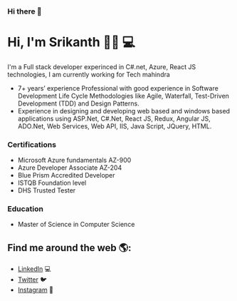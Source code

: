 ### Hi there 👋

<!--
**srikanthhub/srikanthhub** is a ✨ _special_ ✨ repository because its `README.md` (this file) appears on your GitHub profile.

Here are some ideas to get you started:

- 🔭 I’m currently working on ...
- 🌱 I’m currently learning ...
- 👯 I’m looking to collaborate on ...
- 🤔 I’m looking for help with ...
- 💬 Ask me about ...
- 📫 How to reach me: ...
- 😄 Pronouns: ...
- ⚡ Fun fact: ...
-->


#  Hi, I'm Srikanth 👋🏾 💻

I'm a Full stack developer experinced in C#.net, Azure, React JS technologies, 
I am currently working for Tech mahindra

- 	7+ years’ experience Professional with good experience in Software Development Life Cycle Methodologies like Agile, Waterfall, Test-Driven Development (TDD) and Design Patterns.
- 	Experience in designing and developing web based and windows based applications using ASP.Net, C#.Net, React JS, Redux, Angular JS, ADO.Net, Web Services, Web API, IIS, Java Script, JQuery, HTML.

### Certifications	

-	Microsoft Azure fundamentals AZ-900
-	Azure Developer Associate AZ-204
-	Blue Prism Accredited Developer
-	ISTQB Foundation level
-	DHS Trusted Tester

### Education

-	Master of Science in Computer Science 

## Find me around the web 🌎: 

- [LinkedIn](https://twitter.com/srikanth1110) 💻
- [Twitter](https://www.linkedin.com/in/srikanthvuduta/) :bird:
- [Instagram](https://www.instagram.com/srikanth.vudutha/) 📸

 
